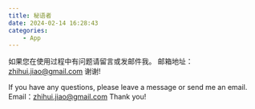 ```yaml
---
title: 秘语者
date: 2024-02-14 16:28:43
categories: 
    - App
---
```


如果您在使用过程中有问题请留言或发邮件我。
邮箱地址：zhihui.jiao@gmail.com
谢谢!

If you have any questions, please leave a message or send me an email.
Email：zhihui.jiao@gmail.com
Thank you!